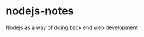 # nodejs-notes
Nodejs as a way of doing back end web development

<!-- for Google Search owner verification -->
<head>
    <meta name="google-site-verification" content="aaLXDiCtu9lmerENKTN7uPEc38qOvPCtltC3KIlfUpk" />
</head>
